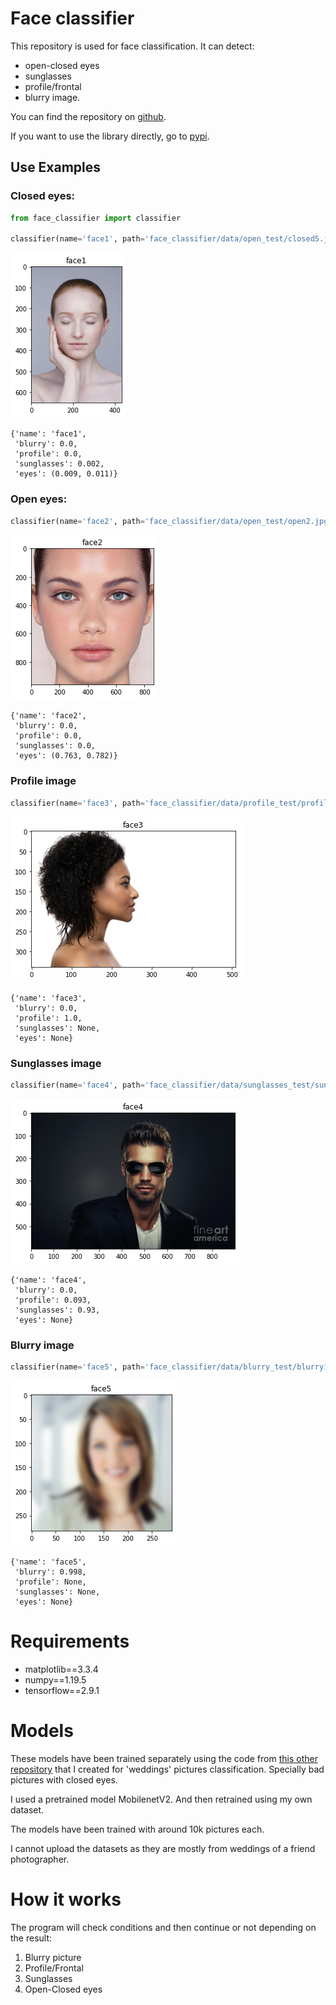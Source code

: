 # Face classifier
This repository is used for face classification. It can detect:

- open-closed eyes
- sunglasses
- profile/frontal
- blurry image.

You can find the repository on [github](https://github.com/jordi-zaragoza/face_classifier).

If you want to use the library directly, go to [pypi](https://test.pypi.org/project/face_classifier/).


## Use Examples
### Closed eyes:

```python
from face_classifier import classifier

classifier(name='face1', path='face_classifier/data/open_test/closed5.jpg')
```

![png](https://github.com/jordi-zaragoza/face_classifier/blob/main/face_classifier/data/readme/TRY_IT_2_2.png?raw=true)

    {'name': 'face1',
     'blurry': 0.0,
     'profile': 0.0,
     'sunglasses': 0.002,
     'eyes': (0.009, 0.011)}

### Open eyes:

```python
classifier(name='face2', path='face_classifier/data/open_test/open2.jpg')
```

![png](https://github.com/jordi-zaragoza/face_classifier/blob/main/face_classifier/data/readme/TRY_IT_3_2.png?raw=true)

    {'name': 'face2',
     'blurry': 0.0,
     'profile': 0.0,
     'sunglasses': 0.0,
     'eyes': (0.763, 0.782)}

### Profile image

```python
classifier(name='face3', path='face_classifier/data/profile_test/profile2.jpg')
```

![png](https://github.com/jordi-zaragoza/face_classifier/blob/main/face_classifier/data/readme/TRY_IT_4_2.png?raw=true)

    {'name': 'face3',
     'blurry': 0.0,
     'profile': 1.0,
     'sunglasses': None,
     'eyes': None}

### Sunglasses image

```python
classifier(name='face4', path='face_classifier/data/sunglasses_test/sunglass1.jpg')
```

![png](https://github.com/jordi-zaragoza/face_classifier/blob/main/face_classifier/data/readme/TRY_IT_5_2.png?raw=true)

    {'name': 'face4',
     'blurry': 0.0,
     'profile': 0.093,
     'sunglasses': 0.93,
     'eyes': None}

### Blurry image

```python
classifier(name='face5', path='face_classifier/data/blurry_test/blurry12.jpg')
```
![png](https://github.com/jordi-zaragoza/face_classifier/blob/main/face_classifier/data/readme/TRY_IT_6_2.png?raw=true)

    {'name': 'face5',
     'blurry': 0.998,
     'profile': None,
     'sunglasses': None,
     'eyes': None}


# Requirements
- matplotlib==3.3.4
- numpy==1.19.5
- tensorflow==2.9.1

# Models
These models have been trained separately using the code from [this other repository](https://github.com/jordi-zaragoza/pictures_classifier) that I created for 'weddings' pictures classification. Specially bad pictures with closed eyes.

I used a pretrained model MobilenetV2. And then retrained using my own dataset.

The models have been trained with around 10k pictures each.

I cannot upload the datasets as they are mostly from weddings of a friend photographer.

# How it works
The program will check conditions and then continue or not depending on the result:
1) Blurry picture
2) Profile/Frontal
3) Sunglasses
4) Open-Closed eyes




    



